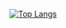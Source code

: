 [![Top Langs](https://github-readme-stats.vercel.app/api/top-langs/?username=aryannnn17count=15)](https://github.com/aryannnn17/README_stats)


